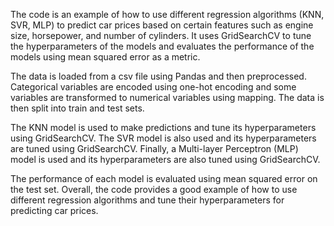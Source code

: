 The code is an example of how to use different regression algorithms (KNN, SVR, MLP) to predict car prices based on certain features such as engine size, horsepower, and number of cylinders. It uses GridSearchCV to tune the hyperparameters of the models and evaluates the performance of the models using mean squared error as a metric.

The data is loaded from a csv file using Pandas and then preprocessed. Categorical variables are encoded using one-hot encoding and some variables are transformed to numerical variables using mapping. The data is then split into train and test sets.

The KNN model is used to make predictions and tune its hyperparameters using GridSearchCV. The SVR model is also used and its hyperparameters are tuned using GridSearchCV. Finally, a Multi-layer Perceptron (MLP) model is used and its hyperparameters are also tuned using GridSearchCV.

The performance of each model is evaluated using mean squared error on the test set. Overall, the code provides a good example of how to use different regression algorithms and tune their hyperparameters for predicting car prices.
